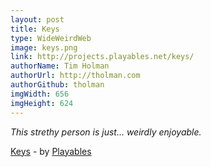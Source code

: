```yaml
---
layout: post
title: Keys
type: WideWeirdWeb
image: keys.png
link: http://projects.playables.net/keys/
authorName: Tim Holman
authorUrl: http://tholman.com
authorGithub: tholman
imgWidth: 656
imgHeight: 624
---
```


_This strethy person is just... weirdly enjoyable._

[Keys](http://projects.playables.net/keys/) - by [Playables](https://playables.net/)
